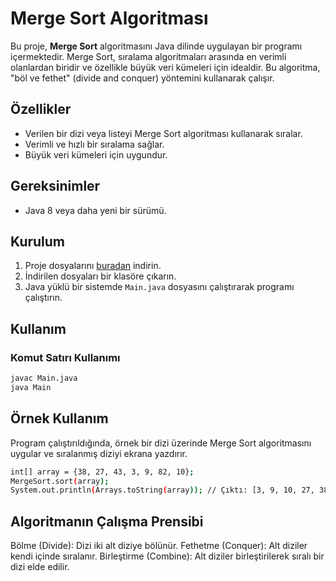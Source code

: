 # Merge Sort Algoritması

Bu proje, **Merge Sort** algoritmasını Java dilinde uygulayan bir programı içermektedir. Merge Sort, sıralama algoritmaları arasında en verimli olanlardan biridir ve özellikle büyük veri kümeleri için idealdir. Bu algoritma, "böl ve fethet" (divide and conquer) yöntemini kullanarak çalışır.

## Özellikler

- Verilen bir dizi veya listeyi Merge Sort algoritması kullanarak sıralar.
- Verimli ve hızlı bir sıralama sağlar.
- Büyük veri kümeleri için uygundur.

## Gereksinimler

- Java 8 veya daha yeni bir sürümü.

## Kurulum

1. Proje dosyalarını [buradan](https://github.com/HaktanOzkan/Merge-Sort-Algoritamas-/releases) indirin.
2. İndirilen dosyaları bir klasöre çıkarın.
3. Java yüklü bir sistemde `Main.java` dosyasını çalıştırarak programı çalıştırın.

## Kullanım

### Komut Satırı Kullanımı

```sh
javac Main.java
java Main
```

## Örnek Kullanım
Program çalıştırıldığında, örnek bir dizi üzerinde Merge Sort algoritmasını uygular ve sıralanmış diziyi ekrana yazdırır.

```sh
int[] array = {38, 27, 43, 3, 9, 82, 10};
MergeSort.sort(array);
System.out.println(Arrays.toString(array)); // Çıktı: [3, 9, 10, 27, 38, 43, 82]
```

## Algoritmanın Çalışma Prensibi

Bölme (Divide): Dizi iki alt diziye bölünür.
Fethetme (Conquer): Alt diziler kendi içinde sıralanır.
Birleştirme (Combine): Alt diziler birleştirilerek sıralı bir dizi elde edilir.
